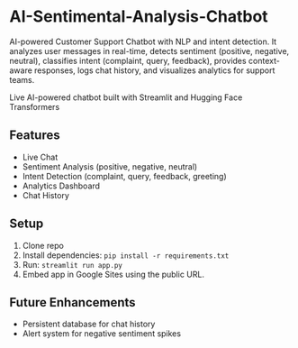 # AI-Sentimental-Analysis-Chatbot
AI-powered Customer Support Chatbot with NLP and intent detection. It analyzes user messages in real-time, detects sentiment (positive, negative, neutral), classifies intent (complaint, query, feedback), provides context-aware responses, logs chat history, and visualizes analytics for support teams.

Live AI-powered chatbot built with Streamlit and Hugging Face Transformers

## Features
- Live Chat
- Sentiment Analysis (positive, negative, neutral)
- Intent Detection (complaint, query, feedback, greeting)
- Analytics Dashboard
- Chat History

## Setup
1. Clone repo
2. Install dependencies: `pip install -r requirements.txt`
3. Run: `streamlit run app.py`
4. Embed app in Google Sites using the public URL.

## Future Enhancements
- Persistent database for chat history
- Alert system for negative sentiment spikes
